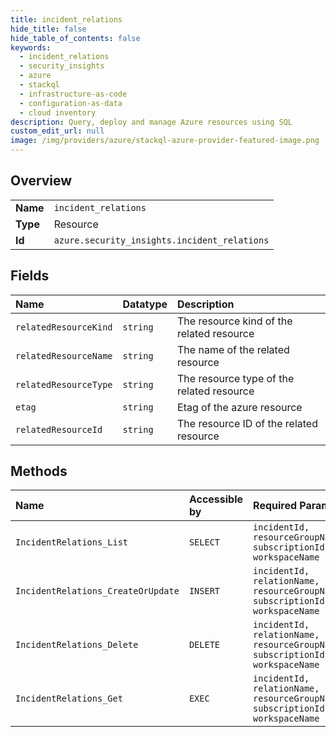 ```yaml
---
title: incident_relations
hide_title: false
hide_table_of_contents: false
keywords:
  - incident_relations
  - security_insights
  - azure    
  - stackql
  - infrastructure-as-code
  - configuration-as-data
  - cloud inventory
description: Query, deploy and manage Azure resources using SQL
custom_edit_url: null
image: /img/providers/azure/stackql-azure-provider-featured-image.png
---
```

  
    

## Overview
<table><tbody>
<tr><td><b>Name</b></td><td><code>incident_relations</code></td></tr>
<tr><td><b>Type</b></td><td>Resource</td></tr>
<tr><td><b>Id</b></td><td><code>azure.security_insights.incident_relations</code></td></tr>
</tbody></table>

## Fields
| Name | Datatype | Description |
|:-----|:---------|:------------|
| `relatedResourceKind` | `string` | The resource kind of the related resource |
| `relatedResourceName` | `string` | The name of the related resource |
| `relatedResourceType` | `string` | The resource type of the related resource |
| `etag` | `string` | Etag of the azure resource |
| `relatedResourceId` | `string` | The resource ID of the related resource |
## Methods
| Name | Accessible by | Required Params | Description |
|:-----|:--------------|:----------------|:------------|
| `IncidentRelations_List` | `SELECT` | `incidentId, resourceGroupName, subscriptionId, workspaceName` | Gets all incident relations. |
| `IncidentRelations_CreateOrUpdate` | `INSERT` | `incidentId, relationName, resourceGroupName, subscriptionId, workspaceName` | Creates or updates the incident relation. |
| `IncidentRelations_Delete` | `DELETE` | `incidentId, relationName, resourceGroupName, subscriptionId, workspaceName` | Delete the incident relation. |
| `IncidentRelations_Get` | `EXEC` | `incidentId, relationName, resourceGroupName, subscriptionId, workspaceName` | Gets an incident relation. |
